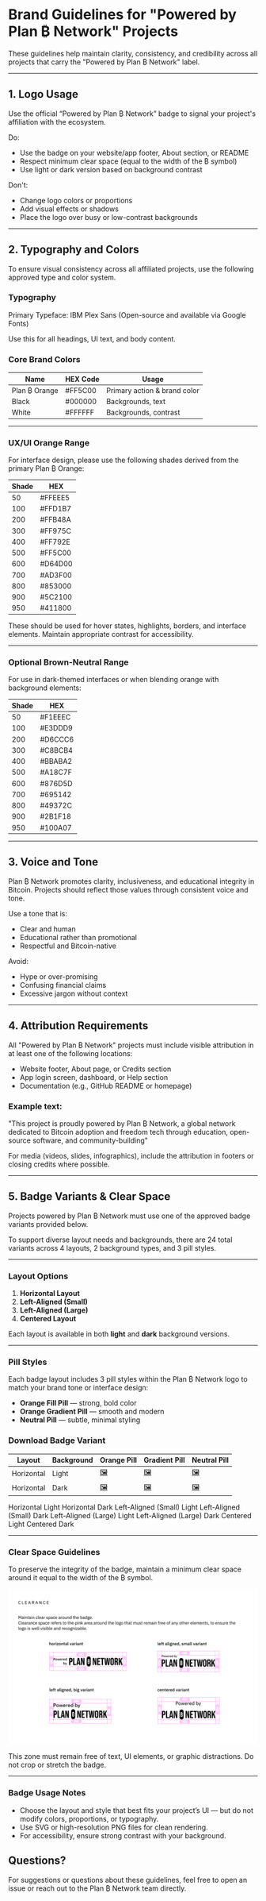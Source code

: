 # Brand Guidelines for "Powered by Plan ₿ Network" Projects

These guidelines help maintain clarity, consistency, and credibility across all projects that carry the "Powered by Plan ₿ Network" label.

---

## 1. Logo Usage

Use the official “Powered by Plan ₿ Network” badge to signal your project's affiliation with the ecosystem.

Do:

- Use the badge on your website/app footer, About section, or README
- Respect minimum clear space (equal to the width of the ₿ symbol)
- Use light or dark version based on background contrast

Don't:

- Change logo colors or proportions
- Add visual effects or shadows
- Place the logo over busy or low-contrast backgrounds

---

## 2. Typography and Colors

To ensure visual consistency across all affiliated projects, use the following approved type and color system.

### Typography

Primary Typeface: IBM Plex Sans (Open-source and available via Google Fonts)

Use this for all headings, UI text, and body content.

### Core Brand Colors

| Name          | HEX Code | Usage                        |
| ------------- | -------- | ---------------------------- |
| Plan ₿ Orange | #FF5C00  | Primary action & brand color |
| Black         | #000000  | Backgrounds, text            |
| White         | #FFFFFF  | Backgrounds, contrast        |

---

### UX/UI Orange Range

For interface design, please use the following shades derived from the primary Plan ₿ Orange:

| Shade | HEX     |
| ----- | ------- |
| 50    | #FFEEE5 |
| 100   | #FFD1B7 |
| 200   | #FFB48A |
| 300   | #FF975C |
| 400   | #FF792E |
| 500   | #FF5C00 |
| 600   | #D64D00 |
| 700   | #AD3F00 |
| 800   | #853000 |
| 900   | #5C2100 |
| 950   | #411800 |

These should be used for hover states, highlights, borders, and interface elements. Maintain appropriate contrast for accessibility.

---

### Optional Brown-Neutral Range

For use in dark-themed interfaces or when blending orange with background elements:

| Shade | HEX     |
| ----- | ------- |
| 50    | #F1EEEC |
| 100   | #E3DDD9 |
| 200   | #D6CCC6 |
| 300   | #C8BCB4 |
| 400   | #BBABA2 |
| 500   | #A18C7F |
| 600   | #876D5D |
| 700   | #695142 |
| 800   | #49372C |
| 900   | #2B1F18 |
| 950   | #100A07 |

---

## 3. Voice and Tone

Plan ₿ Network promotes clarity, inclusiveness, and educational integrity in Bitcoin. Projects should reflect those values through consistent voice and tone.

Use a tone that is:

- Clear and human
- Educational rather than promotional
- Respectful and Bitcoin-native

Avoid:

- Hype or over-promising
- Confusing financial claims
- Excessive jargon without context

---

## 4. Attribution Requirements

All "Powered by Plan ₿ Network" projects must include visible attribution in at least one of the following locations:

- Website footer, About page, or Credits section
- App login screen, dashboard, or Help section
- Documentation (e.g., GitHub README or homepage)

### Example text:

"This project is proudly powered by Plan ₿ Network, a global network dedicated to Bitcoin adoption and freedom tech through education, open-source software, and community-building"

For media (videos, slides, infographics), include the attribution in footers or closing credits where possible.

---

## 5. Badge Variants & Clear Space

Projects powered by Plan ₿ Network must use one of the approved badge variants provided below.

To support diverse layout needs and backgrounds, there are 24 total variants across 4 layouts, 2 background types, and 3 pill styles.

---

### Layout Options

1. **Horizontal Layout**
2. **Left-Aligned (Small)**
3. **Left-Aligned (Large)**
4. **Centered Layout**

Each layout is available in both **light** and **dark** background versions.

---

### Pill Styles

Each badge layout includes 3 pill styles within the Plan ₿ Network logo to match your brand tone or interface design:

- **Orange Fill Pill** — strong, bold color
- **Orange Gradient Pill** — smooth and modern
- **Neutral Pill** — subtle, minimal styling

### Download Badge Variant

| Layout     | Background | Orange Pill                                           | Gradient Pill                                          | Neutral Pill                                            |
| ---------- | ---------- | ----------------------------------------------------- | ------------------------------------------------------ | ------------------------------------------------------- |
| Horizontal | Light      | [🖼️](./assets/horizontal/light_background/orange.svg) | [🖼️](./assets/horizontal/light_background/neutral.svg) | [🖼️](./assets/horizontal/light_background/gradient.svg) |
| Horizontal | Dark       | [🖼️](./assets/horizontal/dark_background/orange.svg)  | [🖼️](./assets/horizontal/dark_background/neutral.svg)  | [🖼️](./assets/horizontal/dark_background/gradient.svg)  |

Horizontal Light
Horizontal Dark
Left-Aligned (Small) Light
Left-Aligned (Small) Dark
Left-Aligned (Large) Light
Left-Aligned (Large) Dark
Centered Light
Centered Dark

---

### Clear Space Guidelines

To preserve the integrity of the badge, maintain a minimum clear space around it equal to the width of the ₿ symbol.

![](./assets/clear_space_image.png)

This zone must remain free of text, UI elements, or graphic distractions. Do not crop or stretch the badge.

---

### Badge Usage Notes

- Choose the layout and style that best fits your project’s UI — but do not modify colors, proportions, or typography.
- Use SVG or high-resolution PNG files for clean rendering.
- For accessibility, ensure strong contrast with your background.

## Questions?

For suggestions or questions about these guidelines, feel free to open an issue or reach out to the Plan ₿ Network team directly.
